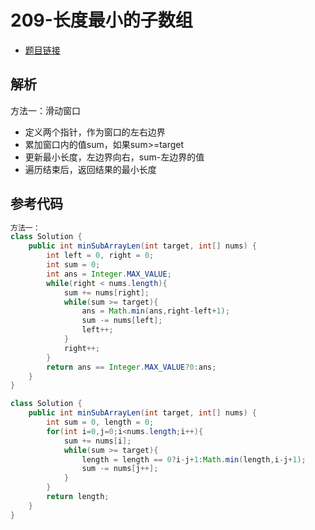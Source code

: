 # 209-长度最小的子数组

- [题目链接](https://leetcode-cn.com/problems/minimum-size-subarray-sum/)

## 解析

方法一：滑动窗口
- 定义两个指针，作为窗口的左右边界
- 累加窗口内的值sum，如果sum>=target
- 更新最小长度，左边界向右，sum-左边界的值
- 遍历结束后，返回结果的最小长度

## 参考代码
```Java
方法一：
class Solution {
    public int minSubArrayLen(int target, int[] nums) {
        int left = 0, right = 0;
        int sum = 0;
        int ans = Integer.MAX_VALUE;
        while(right < nums.length){
            sum += nums[right];
            while(sum >= target){
                ans = Math.min(ans,right-left+1);
                sum -= nums[left];
                left++;
            } 
            right++;
        }
        return ans == Integer.MAX_VALUE?0:ans;
    }
}

class Solution {
    public int minSubArrayLen(int target, int[] nums) {
        int sum = 0, length = 0;
        for(int i=0,j=0;i<nums.length;i++){
            sum += nums[i];
            while(sum >= target){
                length = length == 0?i-j+1:Math.min(length,i-j+1);
                sum -= nums[j++];
            }
        }
        return length;
    }
}
```
